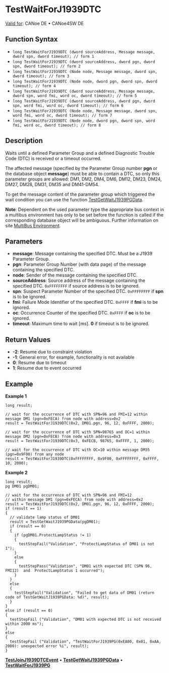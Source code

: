 # TestWaitForJ1939DTC

[Valid for](../../../Shared/FeatureAvailability.md): CANoe DE • CANoe4SW DE

## Function Syntax

- `long TestWaitForJ1939DTC (dword sourceAddress, Message message, dword spn, dword timeout); // form 1`
- `long TestWaitForJ1939DTC (dword sourceAddress, dword pgn, dword spn, dword timeout); // form 2`
- `long TestWaitForJ1939DTC (Node node, Message message, dword spn, dword timeout); // form 3`
- `long TestWaitForJ1939DTC (Node node, dword pgn, dword spn, dword timeout); // form 4`
- `long TestWaitForJ1939DTC (dword sourceAddress, Message message, dword spn, word fmi, word oc, dword timeout); // form 5`
- `long TestWaitForJ1939DTC (dword sourceAddress, dword pgn, dword spn, word fmi, word oc, dword timeout); // form 6`
- `long TestWaitForJ1939DTC (Node node, Message message, dword spn, word fmi, word oc, dword timeout); // form 7`
- `long TestWaitForJ1939DTC (Node node, dword pgn, dword spn, word fmi, word oc, dword timeout); // form 8`

## Description

Waits until a defined Parameter Group and a defined Diagnostic Trouble Code (DTC) is received or a timeout occurred.

The affected message (specified by the Parameter Group number **pgn** or the database object **message**) must be able to contain a DTC, so only this parameter groups are allowed: DM1, DM2, DM4, DM6, DM12, DM23, DM24, DM27, DM28, DM31, DM35 and DM41-DM54.

To get the message content of the parameter group which triggered the wait condition you can use the function [TestGetWaitJ1939PGData](CAPLfunctionTestGetWaitJ1939PGData.md).

**Note**: Dependent on the used parameter type the appropriate bus context in a multibus environment has only to be set before the function is called if the corresponding database object will be ambiguous. Further information on site [MultiBus Environment](../../../Shared/CAPL/General/TestMultiBusEnvironment.md).

## Parameters

- **message**: Message containing the specified DTC. Must be a J1939 Parameter Group.
- **pgn**: Parameter Group Number (with data page) of the message containing the specified DTC.
- **node**: Sender of the message containing the specified DTC.
- **sourceAddress**: Source address of the message containing the specified DTC. `0xFFFFFFFF` if source address is to be ignored.
- **spn**: Suspect Parameter Number of the specified DTC. `0xFFFFFFFF` if **spn** is to be ignored.
- **fmi**: Failure Mode Identifier of the specified DTC. `0xFFFF` if **fmi** is to be ignored.
- **oc**: Occurrence Counter of the specified DTC. `0xFFFF` if **oc** is to be ignored.
- **timeout**: Maximum time to wait [ms]. **0** if timeout is to be ignored.

## Return Values

- **-2**: Resume due to constraint violation
- **-1**: General error, for example, functionality is not available
- **0**: Resume due to timeout
- **1**: Resume due to event occurred

## Example

**Example 1**

```plaintext
long result;

// wait for the occurrence of DTC with SPN=96 and FMI=12 within message DM1 (pgn=0xFECA) from node with address=0x2
result = TestWaitForJ1939DTC(0x2, DM01.pgn, 96, 12, 0xFFFF, 2000);

// wait for the occurrence of DTC with SPN=98765 and OC=1 within message DM2 (pgn=0xFECB) from node with address=0x3
result = TestWaitForJ1939DTC(0x3, 0xFECB, 98765, 0xFFFF, 1, 2000);

// wait for the occurrence of DTC with OC=10 within message DM35 (pgn=0x9F00) from any node
result = TestWaitForJ1939DTC(0xFFFFFFFF, 0x9F00, 0xFFFFFFFF, 0xFFFF, 10, 2000);
```

**Example 2**

```plaintext
long result;
pg DM01 pgDM01;

// wait for the occurrence of DTC with SPN=96 and FMI=12
// within message DM1 (pgn=0xFECA) from node with address=0x2
result = TestWaitForJ1939DTC(0x2, DM01.pgn, 96, 12, 0xFFFF, 2000);
if (result == 1)
{
  // validate lamp status of DM01
  result = TestGetWaitJ1939PGData(pgDM01);
  if (result == 0)
  {
    if (pgDM01.ProtectLampStatus != 1)
    {
      testStepFail("Validation", "ProtectLampStatus of DM01 is not 1");
    }
    else
    {
      testStepPass("Validation", "DM01 with expected DTC (SPN 96, FMI12)  and  ProtectLampStatus 1 occurred");
    }
  }
  else
  {
    testStepFail("Validation", "Failed to get data of DM01 (return code of TestGetWaitJ1939PGData: %d)", result);
  }
}
else if (result == 0)
{
  testStepFail ("Validation", "DM01 with expected DTC is not received within 2000 ms");
}
else
{
  testStepFail ("Validation", "TestWaitForJ1939PG(0xEA00, 0x01, 0xAA, 2000): unexpected error %i", result);
}
```

[**TestJoinJ1939DTCEvent**](CAPLfunctionTestJoinJ1939DTCEvent.md) • [**TestGetWaitJ1939PGData**](CAPLfunctionTestGetWaitJ1939PGData.md) • [**TestWaitForJ1939PG**](CAPLfunctionTestWaitForJ1939PG.md)
